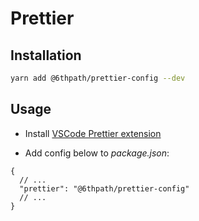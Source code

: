 # Prettier

## Installation

```bash
yarn add @6thpath/prettier-config --dev
```

## Usage

- Install [VSCode Prettier extension](https://marketplace.visualstudio.com/items?itemName=esbenp.prettier-vscode)

- Add config below to _package.json_:

```jsonc
{
  // ...
  "prettier": "@6thpath/prettier-config"
  // ...
}
```
